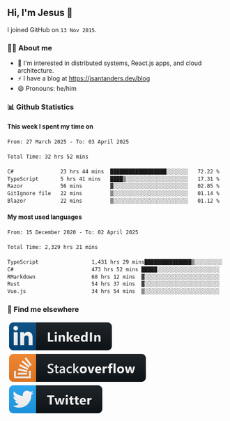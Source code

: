 ## Hi, I'm Jesus 👋

I joined GitHub on `13 Nov 2015`.

<!-- Talking about you -->

### 👨‍💻 About me

- 👦 I'm interested in distributed systems, React.js apps, and cloud architecture.
- ⚡️ I have a blog at <https://jsantanders.dev/blog>
- 😄 Pronouns: he/him

### 📊 Github Statistics

#### This week I spent my time on

<!--START_SECTION:weekly-->

```txt
From: 27 March 2025 - To: 03 April 2025

Total Time: 32 hrs 52 mins

C#               23 hrs 44 mins  ██████████████████░░░░░░░   72.22 %
TypeScript       5 hrs 41 mins   ████▒░░░░░░░░░░░░░░░░░░░░   17.31 %
Razor            56 mins         ▓░░░░░░░░░░░░░░░░░░░░░░░░   02.85 %
GitIgnore file   22 mins         ▒░░░░░░░░░░░░░░░░░░░░░░░░   01.14 %
Blazor           22 mins         ▒░░░░░░░░░░░░░░░░░░░░░░░░   01.12 %
```

<!--END_SECTION:weekly-->

#### My most used languages

<!--START_SECTION:alltime-->

```txt
From: 15 December 2020 - To: 02 April 2025

Total Time: 2,329 hrs 21 mins

TypeScript                 1,431 hrs 29 mins███████████████▒░░░░░░░░░   61.45 %
C#                         473 hrs 52 mins █████░░░░░░░░░░░░░░░░░░░░   20.34 %
RMarkdown                  68 hrs 12 mins  ▓░░░░░░░░░░░░░░░░░░░░░░░░   02.93 %
Rust                       54 hrs 37 mins  ▓░░░░░░░░░░░░░░░░░░░░░░░░   02.35 %
Vue.js                     34 hrs 54 mins  ▒░░░░░░░░░░░░░░░░░░░░░░░░   01.50 %
```

<!--END_SECTION:alltime-->

### 📢 Find me elsewhere

<p>
  <a target="_blank" href="https://linkedin.com/in/jsantanders">
    <img src="https://github.com/jsantanders/jsantanders/blob/master/img/linkedin.svg" alt="LinkedIn" style="vertical-align:top; margin:4px">
  </a>
  
  <a target="_blank" href="https://stackoverflow.com/users/7318331/jesus-santander">
    <img src="https://github.com/jsantanders/jsantanders/blob/master/img/stackoverflow.svg" alt="StackOverflow" style="vertical-align:top; margin:4px">
  </a>
  
  <a target="_blank" href="http://twitter.com/jsantanders">
    <img src="https://github.com/jsantanders/jsantanders/blob/master/img/twitter.svg" alt="Twitter" style="vertical-align:top; margin:4px">
  </a>
</p>

